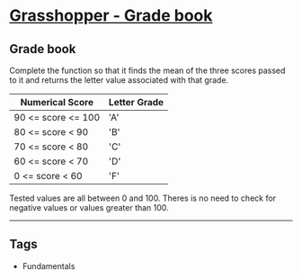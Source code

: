 # [Grasshopper - Grade book](https://www.codewars.com/kata/55cbd4ba903825f7970000f5)

## Grade book

Complete the function so that it finds the mean of the three scores passed to it and returns the letter value associated with that grade.

| Numerical Score    | Letter Grade |
| ------------------ | ------------ |
| 90 <= score <= 100 | 'A'          |
| 80 <= score < 90   | 'B'          |
| 70 <= score < 80   | 'C'          |
| 60 <= score < 70   | 'D'          |
| 0 <= score < 60    | 'F'          |

Tested values are all between 0 and 100. Theres is no need to check for negative values or values greater than 100.

---

## Tags

- Fundamentals
